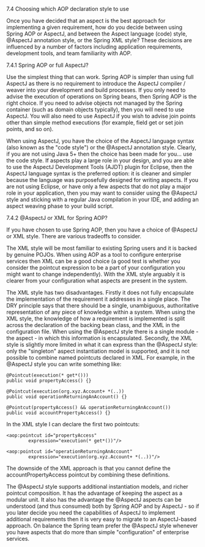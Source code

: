 7.4 Choosing which AOP declaration style to use

Once you have decided that an aspect is the best approach for implementing a given requirement, how do you decide between using Spring AOP or AspectJ, and between the Aspect language (code) style, @AspectJ annotation style, or the Spring XML style? These decisions are influenced by a number of factors including application requirements, development tools, and team familiarity with AOP.

7.4.1 Spring AOP or full AspectJ?

Use the simplest thing that can work. Spring AOP is simpler than using full AspectJ as there is no requirement to introduce the AspectJ compiler / weaver into your development and build processes. If you only need to advise the execution of operations on Spring beans, then Spring AOP is the right choice. If you need to advise objects not managed by the Spring container (such as domain objects typically), then you will need to use AspectJ. You will also need to use AspectJ if you wish to advise join points other than simple method executions (for example, field get or set join points, and so on).

When using AspectJ, you have the choice of the AspectJ language syntax (also known as the "code style") or the @AspectJ annotation style. Clearly, if you are not using Java 5+ then the choice has been made for you… use the code style. If aspects play a large role in your design, and you are able to use the AspectJ Development Tools (AJDT) plugin for Eclipse, then the AspectJ language syntax is the preferred option: it is cleaner and simpler because the language was purposefully designed for writing aspects. If you are not using Eclipse, or have only a few aspects that do not play a major role in your application, then you may want to consider using the @AspectJ style and sticking with a regular Java compilation in your IDE, and adding an aspect weaving phase to your build script.

7.4.2 @AspectJ or XML for Spring AOP?

If you have chosen to use Spring AOP, then you have a choice of @AspectJ or XML style. There are various tradeoffs to consider.

The XML style will be most familiar to existing Spring users and it is backed by genuine POJOs. When using AOP as a tool to configure enterprise services then XML can be a good choice (a good test is whether you consider the pointcut expression to be a part of your configuration you might want to change independently). With the XML style arguably it is clearer from your configuration what aspects are present in the system.

The XML style has two disadvantages. Firstly it does not fully encapsulate the implementation of the requirement it addresses in a single place. The DRY principle says that there should be a single, unambiguous, authoritative representation of any piece of knowledge within a system. When using the XML style, the knowledge of how a requirement is implemented is split across the declaration of the backing bean class, and the XML in the configuration file. When using the @AspectJ style there is a single module - the aspect - in which this information is encapsulated. Secondly, the XML style is slightly more limited in what it can express than the @AspectJ style: only the "singleton" aspect instantiation model is supported, and it is not possible to combine named pointcuts declared in XML. For example, in the @AspectJ style you can write something like:

    @Pointcut(execution(* get*()))
    public void propertyAccess() {}
    
    @Pointcut(execution(org.xyz.Account+ *(..))
    public void operationReturningAnAccount() {}
    
    @Pointcut(propertyAccess() && operationReturningAnAccount())
    public void accountPropertyAccess() {}

In the XML style I can declare the first two pointcuts:

    <aop:pointcut id="propertyAccess"
    		expression="execution(* get*())"/>
    
    <aop:pointcut id="operationReturningAnAccount"
    		expression="execution(org.xyz.Account+ *(..))"/>

The downside of the XML approach is that you cannot define the accountPropertyAccess pointcut by combining these definitions.

The @AspectJ style supports additional instantiation models, and richer pointcut composition. It has the advantage of keeping the aspect as a modular unit. It also has the advantage the @AspectJ aspects can be understood (and thus consumed) both by Spring AOP and by AspectJ - so if you later decide you need the capabilities of AspectJ to implement additional requirements then it is very easy to migrate to an AspectJ-based approach. On balance the Spring team prefer the @AspectJ style whenever you have aspects that do more than simple "configuration" of enterprise services.
